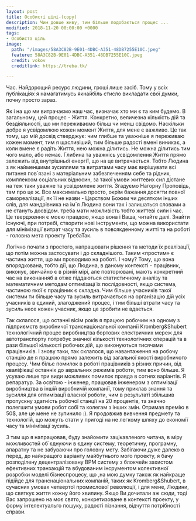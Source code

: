 ```yaml
---
layout: post
title: Особисті цілі-(copy)
description: Чим довше живу, тим більше подобається процес ...
modified: 2018-11-20 00:00:00 +0000
tags:
- Особиста ціль
image:
  path: "/images/58A3C82B-9E01-4DBC-A351-48DB7255E10C.jpeg"
  feature: 58A3C82B-9E01-4DBC-A351-48DB7255E10C.jpeg
  credit: vokov
  creditlink: https://treba.tk/

---
```

Час. Найдорощий ресурс людини, гроші лише засіб. Тому у всіх публікаціях я намагатимусь якнайбіль стисло викладати свої думки, почну просто зараз.

Як і на що ми витрачаємо наш час, визначає хто ми є  та ким будемо. В загальному, цей процес - Життя. Конкретно, величезна кількість дій та бездіяльності, що ми переживаємо більш чи менш свідомо. Наскільки добре я усвідомлюю кожен момент Життя, для мене є важливо. Це так тому, що мій досвід стверджує: чим глибше та уважніше я переживаю кожен момент, тим я щасливіший, тим більше радості вмені виникає, а коли вмене є радіть Життя, нею можна ділитись. Не можна ділитись тим чого мало, або немає. Глибина та уважнісь усвідомлення Життя прямо залежить від внутрішньої енергії, що на це витрачається. Тобто Людина з як найменшими зусиллями та витратами часу має вирішувати всі питання пов´язані з матеріальним забезпеченням себе та рідних, комплексом соціальних відносин, за такої умови життевих сил дістане на теж таки уважне та усвідомлене життя. Згадуємо Нагорну Проповідь, там про це ж. Все максимально просто, окрім бажання досягти повної самореалізації, як її не назви - Царством Божим чи десятком інших слів, для мандрівника на ім´я Людина вони так і залишаться словами а не стануть досвідом. треба мати можливість тобто життеві сили і час. Це твердження є моєю правдою, якщо вона  і Ваша, читайте далі. Знайти існуючі, при потребі, створити нові інструменти, що можна використати для    мінімізації витрат часу та зусиль в повсякденному житті та на роботі - головна мета проекту ТребаТак.

Логічно почати з простого, напрацювати рішення та методи їх реалізації, що потім можна застосувати і до складнішого. Таким «простим» є частина життя, що ми проводимо на роботі. І чому? Тому, що вона впорядкована, тобто дії, що Людина, в даному контексті - працівник, виконує, звичайно є в різній мірі, але повторювані, мають конкретний час на виконанняб а отже піддаються статистичному аналізу та математичним методам оптимізацї їх послідовності, якщо  система, частиною якої є працівник є складна. Чим більше учасників такої системи ти більше часу та зусиль витрачається на організацію дій усіх учасників в єдиний, злагоджений процес, і тим більші втрати часу та зусиль несе кожен учасник, якщо це зробити не вдається.

Так склалося, що останні вісім років я працюю робочим на одному з підприємств виробничої транснаціональної компанії Kromberg&Shubert технологічний процес виробництва бортових електричних мереж для автотранспорту потребує значної кількості технологічних операцій та в рази більшої кількості робочих дій, що виконуються тисячами працівників. І знову таки, так склалося, що навантаження на робочу станцію де я працюю прямо залежить від загальної якості виробничого процесу. Чим білье помилок в роботі працівників з різних причин, від кваліфікацї останніх до авральних режимів роботи, тим воно більше. Я усуваю лише три види можливих помилок правда в сотнях варіантів. Я репаратур. За освітою - інженер,  працював інженером з оптимізацї виробництва в іншій виробничій компанії, тому  приклав знання та зусилля для оптимізації власної роботи, чим в результаті збільшив пропускну здатність робочої станції на 20 процентів, та значно полегшити умови робот собі та колегам з інших  змін. Отримав премію в 50$, але це мене не зупинило :). Я продовжив вивчення предмету та технологій, що можуть стати у пригоді на не легкому шляху до економії часу та мінімізацї зусиль.

З тим що я напрацював, буду знайомити зацікавленого читача, в міру можливостей об´єднуючи в єдину систему, теоретичну, програмну, апаратну та не забуваючи про головну мету. Забігаючи дуже далеко в перед, до найкращого варіанту майбутнього мого проекту, я бачу розподілену децентралізовану BPM систему з блокчейн захистом  ефективних транзакцій та вбудованим інсрументом колективної розробки моделі бізнеспроцесу, що ,на мою думку також як найкраще підійде для транснаціональних компаній, таких як Kromberg&Shubert, в сучасних умовах четвертої промислової революції, і для мене, Людини, що святкує життя кожну його хвилину. Якщо Ви дочитали аж сюди, тоді Вас запрошено на моє свято, конкретизоване в контексті проекту, у форму інтелектуальго пошуку, радості пізнання, відчуття потрібності справи.